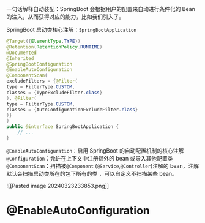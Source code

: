 一句话解释自动装配：SpringBoot 会根据用户的配置来自动进行条件化的 Bean 的注入，从而获得对应的能力，比如我们引入了。

SpringBoot 启动类核心注解：`SpringBootApplication`
```java
@Target({ElementType.TYPE})  
@Retention(RetentionPolicy.RUNTIME)  
@Documented  
@Inherited  
@SpringBootConfiguration  
@EnableAutoConfiguration  
@ComponentScan(  
excludeFilters = {@Filter(  
type = FilterType.CUSTOM,  
classes = {TypeExcludeFilter.class}  
), @Filter(  
type = FilterType.CUSTOM,  
classes = {AutoConfigurationExcludeFilter.class}  
)}  
)  
public @interface SpringBootApplication {
	// ...
}
```

`@EnableAutoConfiguration`：启用 SpringBoot 的自动配置机制的核心注解
`@Configuration`：允许在上下文中注册额外的 bean 或导入其他配置类
`@ComponentScan`：扫描被`@Component` (`@Service`,`@Controller`)注解的 bean，注解默认会扫描启动类所在的包下所有的类 ，可以自定义不扫描某些 bean。

![[Pasted image 20240323233853.png]]

# @EnableAutoConfiguration


